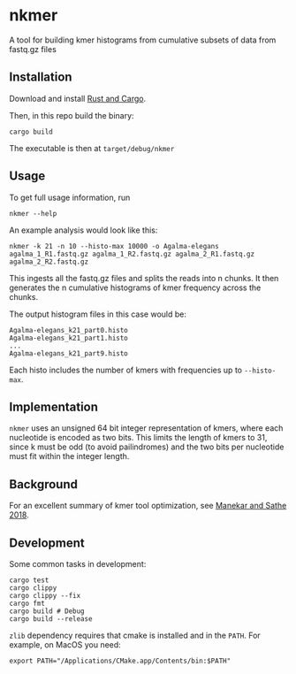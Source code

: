 # nkmer

A tool for building kmer histograms from cumulative subsets of data from fastq.gz files

## Installation

Download and install [Rust and Cargo](https://www.rust-lang.org/tools/install).

Then, in this repo build the binary:

    cargo build

The executable is then at `target/debug/nkmer`

## Usage

To get full usage information, run

    nkmer --help

An example analysis would look like this:

    nkmer -k 21 -n 10 --histo-max 10000 -o Agalma-elegans agalma_1_R1.fastq.gz agalma_1_R2.fastq.gz agalma_2_R1.fastq.gz agalma_2_R2.fastq.gz

This ingests all the fastq.gz files and splits the reads into n chunks. It then generates 
the n cumulative histograms of kmer frequency across the chunks.

The output histogram files in this case would be:

    Agalma-elegans_k21_part0.histo
	Agalma-elegans_k21_part1.histo
	...
	Agalma-elegans_k21_part9.histo

Each histo includes the number of kmers with frequencies up to `--histo-max`.

## Implementation

`nkmer` uses an unsigned 64 bit integer representation of kmers, where each nucleotide is encoded as two bits. This limits the length of kmers to 31,
since k must be odd (to avoid pailindromes) and the two bits per nucleotide must fit within the integer length.

## Background

For an excellent summary of kmer tool optimization, see [Manekar and Sathe 2018](https://academic.oup.com/gigascience/article/7/12/giy125/5140149).

## Development

Some common tasks in development:

    cargo test
    cargo clippy
    cargo clippy --fix
    cargo fmt
    cargo build # Debug
    cargo build --release

`zlib` dependency requires that cmake is installed and in the `PATH`. For example, on MacOS you need:

    export PATH="/Applications/CMake.app/Contents/bin:$PATH"